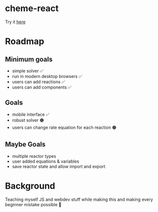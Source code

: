 # cheme-react
Try it [here](https://pr1999.github.io/cheme-react/ode.html)


# Roadmap
## Minimum goals
- simple solver ✅
- run in modern desktop browsers ✅
- users can add reactions ✅
- users can add components ✅

## Goals
- mobile interface ✅
- robust solver 🟠
- users can change rate equation for each reaction 🟠

## Maybe Goals
- multiple reactor types
- user added equations & variables
- save reactor state and allow import and export 

# Background
Teaching myself JS and webdev stuff while making this and making every beginner mistake possible 🐤
